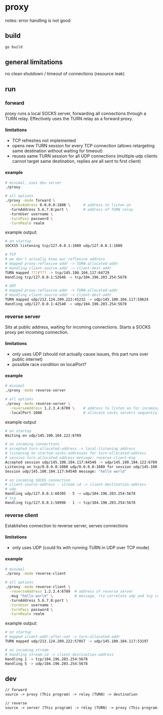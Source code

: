 # proxy

notes: error handling is not good

## build

```sh
go build
```

## general limitations

no clean shutdown / timeout of connections (resource leak)

## run

### forward

proxy runs a local SOCKS server,
forwarding all connections through a TURN relay.
Effectively uses the TURN relay as a forward proxy.

#### limitations

- TCP refreshes not implemented
- opens new TURN session for every TCP connection (allows retargeting same destination without waiting for timeout)
- reuses same TURN session for all UDP connections (multiple udp clients cannot target same destination, replies are all sent to first client)

#### example

```sh
# minimal, uses dev server
./proxy

# all options
./proxy -mode forward \
  -socksAddress 0.0.0.0:1080 \      # address to listen on
  -turnAddress 5.6.7.8:port \       # address of TURN relay
  -turnUser username \
  -turnPass password \
  -turnRealm realm
```

example output:

```sh
# on startup
SOCKS5 listening tcp/127.0.0.1:1080 udp/127.0.0.1:1080

# TCP
# we don't actually know our reflexive address
# mapped proxy-reflexive-addr -> TURN-allocated-addr
# Handling client-source-addr -> client-dest-addr
TURN mapped ???/??? -> tcp/145.100.104.117:64729
Handling tcp/127.0.0.1:52646 -> tcp/104.196.203.254:5678

# UDP
# mapped proxy-reflexive-addr -> TURN-allocated-addr
# Handling client-source-addr -> client-dest-addr
TURN mapped udp/213.124.209.222:45232 -> udp/145.100.104.117:59624
Handling udp/127.0.0.1:42540 -> udp/104.196.203.254:5678
```

### reverse server

Sits at public address, waiting for incoming connections.
Starts a SOCKS proxy per incoming connection.

#### limitations

- only uses UDP (should not actually cause issues, this part runs over public internet)
- possible race condition on localPort?

#### example

```sh
# minimal
./proxy -mode reverse-server

# all options
./proxy -mode reverse-server \
  -reverseAddress 1.2.3.4:6789 \    # address to listen on for incoming connections
  -localPort 1080                   # allocate socks servers sequentially starting here
```

example output

```sh
# on startup
Waiting on udp/145.100.104.122:6789

# on incoming connections
# accepted turn-allocated-address -> local-listening address
# listening on started-socks-addresses for turn-allocated-address
# session turn-allocated-address message: reverse-client-msg
Accepted session udp/145.100.104.117:64548 -> udp/145.100.104.122:6789
Listening on tcp/0.0.0.0:1080 udp/0.0.0.0:1080 for session udp/145.100.104.117:64548
Session udp/145.100.104.117:64548 message: "hello world"

# on incoming SOCKS connection
# client-source-address - stream id -> client-destination-address
# udp
Handling udp/127.0.0.1:60305 - 5 -> udp/104.196.203.254:5678
# tcp
Handling tcp/127.0.0.1:58996 - 1 -> tcp/104.196.203.254:5678
```

### reverse client

Establishes connection to reverse server, serves connections

#### limitations

- only uses UDP (could fix with running TURN in UDP over TCP mode)

#### example

```sh
# minimal
./proxy -mode reverse-client

# all options
./proxy -mode reverse-client \
  -reverseAddress 1.2.3.4:6789  # address of reverse server
  -msg "hello world" \          # message, (to correlate udp and tcp conn)
  -turnAddress 5.6.7.8:port \
  -turnUser username \
  -turnPass password \
  -turnRealm realm
```

example output:

```sh
# on startup
# mapped client-addr-after-nat -> turn-allocated-addr
TURN mapped udp/213.124.209.222:57057 -> udp/145.100.104.117:53197

# on incoming stream
# handling stream-id -> client-destination-address
Handling 1 -> tcp/104.196.203.254:5678
Handling 5 -> udp/104.196.203.254:5678
```

## dev

```txt
// forward
source -> proxy (This program) -> relay (TURN) -> destination

// reverse
source -> server (This program) -> relay (TURN) -> proxy (This program) -> destination
```
